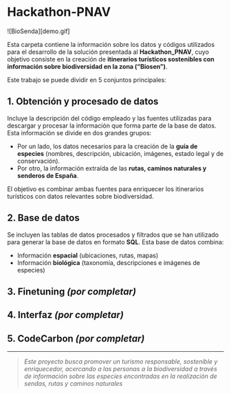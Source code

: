 # Hackathon-PNAV

![BioSenda][demo.gif]

Esta carpeta contiene la información sobre los datos y códigos utilizados para el desarrollo de la solución presentada al **Hackathon_PNAV**, cuyo objetivo consiste en la creación de **itinerarios turísticos sostenibles con información sobre biodiversidad en la zona (“Biosen”)**.

Este trabajo se puede dividir en 5 conjuntos principales:

## 1. Obtención y procesado de datos

Incluye la descripción del código empleado y las fuentes utilizadas para descargar y procesar la información que forma parte de la base de datos. Esta información se divide en dos grandes grupos:

- Por un lado, los datos necesarios para la creación de la **guía de especies** (nombres, descripción, ubicación, imágenes, estado legal y de conservación).
- Por otro, la información extraída de las **rutas, caminos naturales y senderos de España**.

El objetivo es combinar ambas fuentes para enriquecer los itinerarios turísticos con datos relevantes sobre biodiversidad.

## 2. Base de datos

Se incluyen las tablas de datos procesados y filtrados que se han utilizado para generar la base de datos en formato **SQL**. Esta base de datos combina:

- Información **espacial** (ubicaciones, rutas, mapas)
- Información **biológica** (taxonomía, descripciones e imágenes de especies)

## 3. Finetuning *(por completar)*


## 4. Interfaz *(por completar)*


## 5. CodeCarbon *(por completar)*


---

> *Este proyecto busca promover un turismo responsable, sostenible y enriquecedor, acercando a las personas a la biodiversidad a través de información sobre las especies encontradas en la realización de sendas, rutas y caminos naturales*
